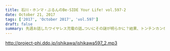 ```yaml
---
title: 石川・ホンマ・ぶるんのBe-SIDE Your Life! vol.597-2
date: October 21, 2017
tags: ['2017', 'October 2017', 'vol.597']
draft: false
summary: 先週お話したワイヤレス充電の話…ついにその謎が明らかに？結果、トンチンカンな会話をお楽しみ下さい。MIURA
---
```


http://project-phi.ddo.jp/ishikawa/ishikawa597_2.mp3
